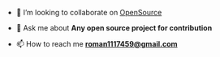 - 👯 I’m looking to collaborate on [OpenSource](Project)

- 💬 Ask me about **Any open source project for contribution**

- 📫 How to reach me **roman1117459@gmail.com**

